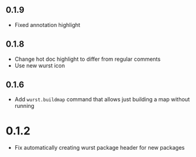 ## 0.1.9

* Fixed annotation highlight

## 0.1.8

* Change hot doc highlight to differ from regular comments
* Use new wurst icon

## 0.1.6

* Add `wurst.buildmap` command that allows just building a map without running

# 0.1.2

* Fix automatically creating wurst package header for new packages